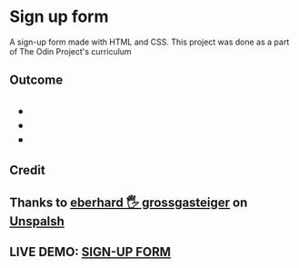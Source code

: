 <h1>Sign up form</h1>
<p>A sign-up form made with HTML and CSS. This project was done as a part of The Odin Project's curriculum</p>

<h2>Outcome<h2>
<ul>
    <li></li>
    <li></li>
    <li></li>
</ul>

<h2>Credit<h2>
<p>Thanks to <a href="https://unsplash.com/@eberhardgross" >eberhard 🖐 grossgasteiger</a> on <a href="https://unsplash.com" >Unspalsh</a></p>

<h2>LIVE DEMO: <a href="">SIGN-UP FORM</a>